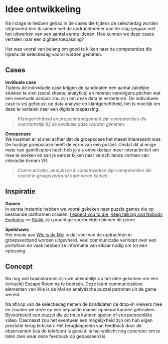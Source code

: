 # Idee ontwikkeling

Na inzage te hebben gehad in de cases die tijdens de selectiedag worden uitgevoerd ben ik samen met de opdrachtnemer aan de slag gegaan met het uitwerken van een aantal eerste ideeën. Hoe kunnen we deze cases vertalen naar een digitale toepassing?

Het was vooral van belang om goed te kijken naar de competenties die tijdens de selectiedag vooral worden gemeten.

## Cases

**Inviduele case**  
Tijdens de individuele case krijgen de kandidaten een aantal zakelijke stukken te zien (excel sheets, analytics) en moeten vervolgens pitchen wat een eventuele aanpak zou zijn om deze data te verbeteren. De individuele case is vrij gefocust op data analyse en klantgerichtheid, het is moeilijk om deze te vertalen naar een digitale toepassing.

> *Klantgerichtheid en projectmanagement zijn competenties die voornamelijk bij de inviduele case worden gemeten.*

**Groepscase**  
We kwamen er al snel achter dat de groepscase het meest interessant was. De huidige groepscase heeft de vorm van een puzzel. Omdat dit al enige mate van gamification heeft heb je als ontwikkelaar meer interactiviteit om mee te werken en kan je eerder kijken naar verschillende vormen van interactie binnen VR.

> *Communicatie, analytisch & samenwerken zijn competenties die vooral in groepsverband naar voren komen.* 

## Inspiratie

**Games**  
In eerste instantie hebben we vooral gekeken naar puzzle games die op bestaande platformen draaien. [I expect you to die](https://iexpectyoutodie.schellgames.com/), [Keep talking and Nobody Explodes](http://www.keeptalkinggame.com/) en [Statik](http://statik.institute/) zijn prachtige voorbeelden binnen dit genre.

**Spelshows**  
Het mooie aan [Wie is de Mol](https://wieisdemol.avrotros.nl/home/) is dat veel van de opdrachten in groepsverband worden uitgevoerd. Veel communicatie verloopt over een portofoon en vaak hebben ze informatie van elkaar nodig om tot een oplossing.

## Concept
Na nog wat brainstormen zijn we uiteindelijk op het idee gekomen om een (virtuele) Escape Room na te bootsen. Deze leent communicatieve elementen van Wie is de Mol en analytische puzzel patronen uit de game wereld.

Na afloop van de selectiedag nemen de kandidaten de drop-in viewers mee en zouden we deze op een bepaalde manier opnieuw kunnen gebruiken. Bijvoorbeeld een puzzel die ze thuis kunnen spelen of een persoonlijke video. Daarnaast zou het eventueel een mogelijkheid zijn om hun eigen prestatie terug te kijken. Het terugkoppelen van feedback door de observanten (via de telefoon) is goed al is het wellicht nog concreter om te laten zien waar deze feedback op gebasseerd is.